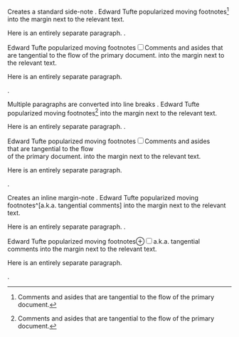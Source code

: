 Creates a standard side-note
.
Edward Tufte popularized moving footnotes[^1] into the margin next to the relevant text.

[^1]: Comments and asides that are tangential to the flow of the primary document.

Here is an entirely separate paragraph.
.
<p>Edward Tufte popularized moving footnotes<label for="sn-1" class="margin-toggle sidenote-number"></label><input id="sn-1" type="checkbox" class="margin-toggle"><span class="sidenote">Comments and asides that are tangential to the flow of the primary document.</span> into the margin next to the relevant text.</p>
<p>Here is an entirely separate paragraph.</p>
.

Multiple paragraphs are converted into line breaks
.
Edward Tufte popularized moving footnotes[^1] into the margin next to the relevant text.

[^1]: Comments and asides

    that are tangential to the flow

    of the primary document.

Here is an entirely separate paragraph.
.
<p>Edward Tufte popularized moving footnotes<label for="sn-1" class="margin-toggle sidenote-number"></label><input id="sn-1" type="checkbox" class="margin-toggle"><span class="sidenote">Comments and asides<br>
that are tangential to the flow<br>
of the primary document.</span> into the margin next to the relevant text.</p>
<p>Here is an entirely separate paragraph.</p>
.

Creates an inline margin-note
.
Edward Tufte popularized moving footnotes^[a.k.a. tangential comments] into the margin next to the relevant text.

Here is an entirely separate paragraph.
.
<p>Edward Tufte popularized moving footnotes<label for="mn-0" class="margin-toggle">&#8853;</label><input id="mn-0" type="checkbox" class="margin-toggle"><span class="marginnote">a.k.a. tangential comments</span> into the margin next to the relevant text.</p>
<p>Here is an entirely separate paragraph.</p>
.
